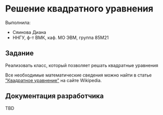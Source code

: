 ﻿# Решение квадратного уравнения

Выполнила:

 - Сяинова Диана
 - ННГУ, ф-т ВМК, каф. МО ЭВМ, группа 85М21

## Задание

Реализовать класс, который позволяет решать квадратные уравнения 

Все необходимые математические сведения можно найти в статье
["Квадратное уравнение"]["Quadratic equation"] на сайте Wikipedia.

## Документация разработчика

TBD

<!-- LINKS -->

["Quadratic equation"]: https://ru.wikipedia.org/wiki/%CA%E2%E0%E4%F0%E0%F2%ED%EE%E5_%F3%F0%E0%E2%ED%E5%ED%E8%E5
